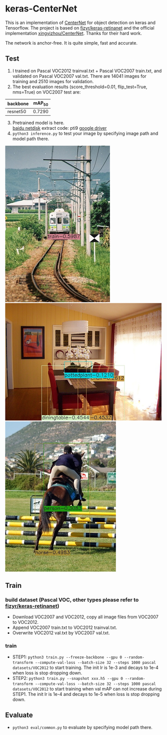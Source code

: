 # keras-CenterNet
This is an implementation of [CenterNet](https://arxiv.org/abs/1904.07850) for object detection on keras and Tensorflow. The project is based on [fizyr/keras-retinanet](https://github.com/fizyr/keras-retinanet)
and the official implementation [xingyizhou/CenterNet](https://github.com/xingyizhou/CenterNet). 
Thanks for their hard work. 

The network is anchor-free. It is quite simple, fast and accurate. 

## Test
1. I trained on Pascal VOC2012 trainval.txt + Pascal VOC2007 train.txt, and validated on Pascal VOC2007 val.txt. There are 14041 images for training and 2510 images for validation.
2. The best evaluation results (score_threshold=0.01, flip_test=True, nms=True) on VOC2007 test are: 

| backbone | mAP<sub>50</sub> |
| ---- | ---- |
| resnet50 | 0.7290 | 

3. Pretrained model is here.   
[baidu netdisk](https://pan.baidu.com/s/1nZz7PBIwshep5xXm-HrNCQ) extract code: pti9 [google driver](https://drive.google.com/open?id=150A04vG3AT8TC02_gBnR1oHMMJh6VFbv)
4. `python3 inference.py` to test your image by specifying image path and model path there. 

![image1](test/000002.jpg) 
![image2](test/000006.jpg)
![image3](test/000010.jpg)


## Train
### build dataset (Pascal VOC, other types please refer to [fizyr/keras-retinanet](https://github.com/fizyr/keras-retinanet))
* Download VOC2007 and VOC2012, copy all image files from VOC2007 to VOC2012.
* Append VOC2007 train.txt to VOC2012 trainval.txt.
* Overwrite VOC2012 val.txt by VOC2007 val.txt.
### train
* STEP1: `python3 train.py --freeze-backbone --gpu 0 --random-transform --compute-val-loss --batch-size 32 --steps 1000 pascal datasets/VOC2012` to start training. The init lr is 1e-3 and decays to 1e-4 when loss is stop dropping down.
* STEP2: `python3 train.py --snapshot xxx.h5 --gpu 0 --random-transform --compute-val-loss --batch-size 32 --steps 1000 pascal datasets/VOC2012` to start training when val mAP can not increase during STEP1. The init lr is 1e-4 and decays to 1e-5 when loss is stop dropping down.
## Evaluate
* `python3 eval/common.py` to evaluate by specifying model path there.
